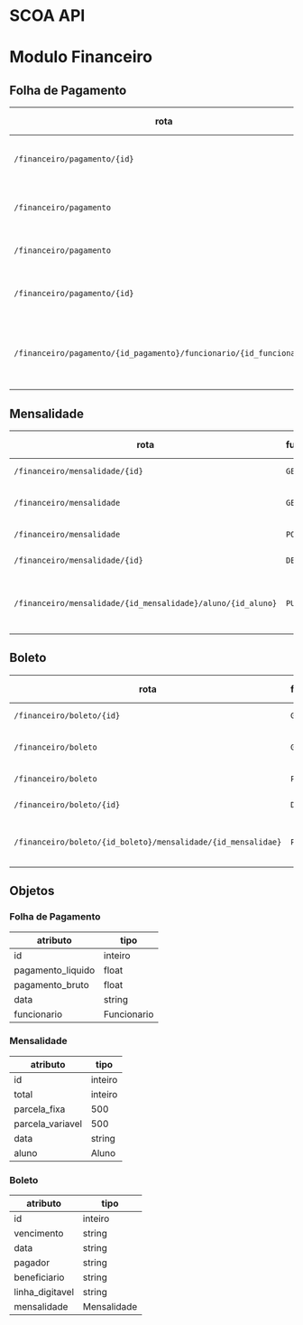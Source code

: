 # SCOA API
# Modulo Financeiro

## Folha de Pagamento

|rota                                                               |funções |argumentos de url                                |argumento de corpo|entidades                         |descrição                           |
|-------------------------------------------------------------------|--------|-------------------------------------------------|------------------|----------------------------------|------------------------------------|
|`/financeiro/pagamento/{id}`                                       |`GET`   |id: inteiro                                      |                  |Folha de Pagamento                |Retorna uma folha de pagamento
|`/financeiro/pagamento`                                            |`GET`   |                                                 |                  |Folha de Pagamento                |Retorna todas as folhas de pagamento
|`/financeiro/pagamento`                                            |`POST`  |                                                 |Folha de Pagamento|Folha de Pagamento                |Insere uma folha de pagamento
|`/financeiro/pagamento/{id}`                                       |`DELETE`|id: inteiro                                      |                  |Folha de Pagamento                |Remove uma folha de pagamento
|`/financeiro/pagamento/{id_pagamento}/funcionario/{id_funcionario}`|`PUT`   |id_pagamento: inteiro,<br>id_funcionario: inteiro|                  |Folha de Pagamento,<br>Funcionario|Relaciona uma folha de pagamento com um funcionário

## Mensalidade

|rota                                                                 |funções |argumentos de url                                |argumento de corpo|entidades                         |descrição                           |
|---------------------------------------------------------------------|--------|-------------------------------------------------|------------------|----------------------------------|------------------------------------|
|`/financeiro/mensalidade/{id}`                                       |`GET`   |id: inteiro                                      |                  |Mensalidade                       |Retorna uma mensalidade
|`/financeiro/mensalidade`                                            |`GET`   |                                                 |                  |Mensalidade                       |Retorna todas as mensalidades
|`/financeiro/mensalidade`                                            |`POST`  |                                                 |Mensalidade       |Mensalidade                       |Insere uma mensalidade
|`/financeiro/mensalidade/{id}`                                       |`DELETE`|id: inteiro                                      |                  |Mensalidade                       |Remove uma mensalidade
|`/financeiro/mensalidade/{id_mensalidade}/aluno/{id_aluno}`          |`PUT`   |id_mensalidade: inteiro,<br>id_aluno: inteiro    |                  |Mensalidade,<br>Aluno             |Relaciona uma mensalidade com um aluno

## Boleto

|rota                                                            |funções |argumentos de url                                |argumento de corpo|entidades             |descrição                           |
|----------------------------------------------------------------|--------|-------------------------------------------------|------------------|----------------------|------------------------------------|
|`/financeiro/boleto/{id}`                                       |`GET`   |id: inteiro                                      |                  |Boleto                |Retorna um boleto
|`/financeiro/boleto`                                            |`GET`   |                                                 |                  |Boleto                |Retorna todos os boletos
|`/financeiro/boleto`                                            |`POST`  |                                                 |Boleto            |Boleto                |Insere um boleto
|`/financeiro/boleto/{id}`                                       |`DELETE`|id: inteiro                                      |                  |Boleto                |Remove um boleto
|`/financeiro/boleto/{id_boleto}/mensalidade/{id_mensalidae}`    |`PUT`   |id_boleto: inteiro,<br>id_mensalidade: inteiro   |                  |Boleto,<br>Mensalidade|Relaciona um boleto com uma mensalidade

## Objetos

### Folha de Pagamento
|atributo|tipo|
|--------|----|
|id|inteiro|
|pagamento_liquido|float|
|pagamento_bruto|float|
|data|string|
|funcionario|Funcionario|



### Mensalidade
|atributo|tipo|
|--------|----|
|id|inteiro|
|total|inteiro|
|parcela_fixa|500|
|parcela_variavel|500|
|data|string|
|aluno|Aluno|



### Boleto
|atributo|tipo|
|--------|----|
|id|inteiro|
|vencimento|string|
|data|string|
|pagador|string|
|beneficiario|string|
|linha_digitavel|string|
|mensalidade|Mensalidade|


